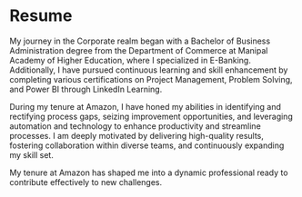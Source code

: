# Resume

My journey in the Corporate realm began with a Bachelor of Business Administration degree from the Department of Commerce at Manipal Academy of Higher Education, where I specialized in E-Banking. Additionally, I have pursued continuous learning and skill enhancement by completing various certifications on Project Management, Problem Solving, and Power BI through LinkedIn Learning.

During my tenure at Amazon, I have honed my abilities in identifying and rectifying process gaps, seizing improvement opportunities, and leveraging automation and technology to enhance productivity and streamline processes. I am deeply motivated by delivering high-quality results, fostering collaboration within diverse teams, and continuously expanding my skill set.

My tenure at Amazon has shaped me into a dynamic professional ready to contribute effectively to new challenges.
